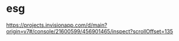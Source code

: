 # esg

https://projects.invisionapp.com/d/main?origin=v7#/console/21600599/456901465/inspect?scrollOffset=135
